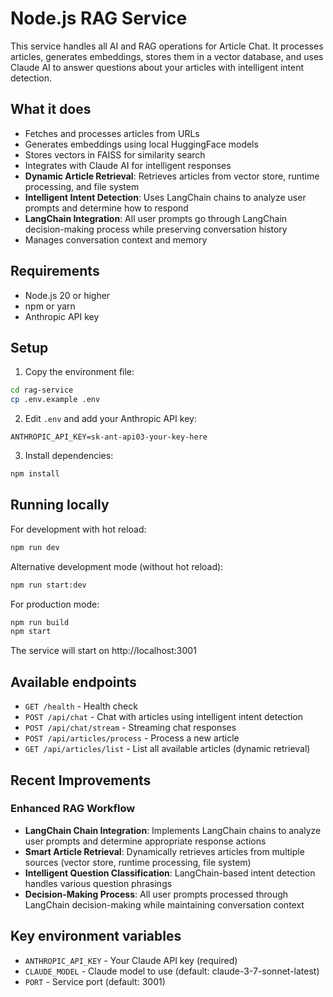 # Node.js RAG Service

This service handles all AI and RAG operations for Article Chat. It processes articles, generates embeddings, stores them in a vector database, and uses Claude AI to answer questions about your articles with intelligent intent detection.

## What it does

- Fetches and processes articles from URLs
- Generates embeddings using local HuggingFace models
- Stores vectors in FAISS for similarity search
- Integrates with Claude AI for intelligent responses
- **Dynamic Article Retrieval**: Retrieves articles from vector store, runtime processing, and file system
- **Intelligent Intent Detection**: Uses LangChain chains to analyze user prompts and determine how to respond
- **LangChain Integration**: All user prompts go through LangChain decision-making process while preserving conversation history
- Manages conversation context and memory

## Requirements

- Node.js 20 or higher
- npm or yarn
- Anthropic API key

## Setup

1. Copy the environment file:

```bash
cd rag-service
cp .env.example .env
```

2. Edit `.env` and add your Anthropic API key:

```
ANTHROPIC_API_KEY=sk-ant-api03-your-key-here
```

3. Install dependencies:

```bash
npm install
```

## Running locally

For development with hot reload:

```bash
npm run dev
```

Alternative development mode (without hot reload):

```bash
npm run start:dev
```

For production mode:

```bash
npm run build
npm start
```

The service will start on http://localhost:3001

## Available endpoints

- `GET /health` - Health check
- `POST /api/chat` - Chat with articles using intelligent intent detection
- `POST /api/chat/stream` - Streaming chat responses
- `POST /api/articles/process` - Process a new article
- `GET /api/articles/list` - List all available articles (dynamic retrieval)

## Recent Improvements

### Enhanced RAG Workflow

- **LangChain Chain Integration**: Implements LangChain chains to analyze user prompts and determine appropriate response actions
- **Smart Article Retrieval**: Dynamically retrieves articles from multiple sources (vector store, runtime processing, file system)
- **Intelligent Question Classification**: LangChain-based intent detection handles various question phrasings
- **Decision-Making Process**: All user prompts processed through LangChain decision-making while maintaining conversation context

## Key environment variables

- `ANTHROPIC_API_KEY` - Your Claude API key (required)
- `CLAUDE_MODEL` - Claude model to use (default: claude-3-7-sonnet-latest)
- `PORT` - Service port (default: 3001)
